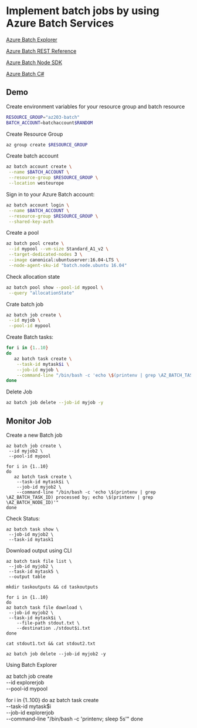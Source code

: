 # Implement batch jobs by using Azure Batch Services

[Azure Batch Explorer](https://azure.github.io/BatchExplorer/)

[Azure Batch REST Reference](https://docs.microsoft.com/en-us/rest/api/batchmanagement/)

[Azure Batch Node SDK](https://docs.microsoft.com/en-us/azure/batch/batch-nodejs-get-started)

[Azure Batch C#](https://docs.microsoft.com/en-us/azure/batch/tutorial-parallel-dotnet)

## Demo

Create environment variables for your resource group and batch resource

```bash
RESOURCE_GROUP="az203-batch"
BATCH_ACCOUNT=batchaccount$RANDOM
```

Create Resource Group

```bash
az group create $RESOURCE_GROUP
```

Create batch account

```bash
az batch account create \
 --name $BATCH_ACCOUNT \
 --resource-group $RESOURCE_GROUP \
 --location westeurope
```

Sign in to your Azure Batch account:

```bash
az batch account login \
 --name $BATCH_ACCOUNT \
 --resource-group $RESOURCE_GROUP \
 --shared-key-auth
```

Create a pool

```bash
az batch pool create \
 --id mypool --vm-size Standard_A1_v2 \
 --target-dedicated-nodes 3 \
 --image canonical:ubuntuserver:16.04-LTS \
 --node-agent-sku-id "batch.node.ubuntu 16.04"
```

Check allocation state

```bash
az batch pool show --pool-id mypool \
 --query "allocationState"
```

Crate batch job

```bash
az batch job create \
 --id myjob \
 --pool-id mypool
```

Create Batch tasks:

```bash
for i in {1..10}
do
   az batch task create \
    --task-id mytask$i \
    --job-id myjob \
    --command-line "/bin/bash -c 'echo \$(printenv | grep \AZ_BATCH_TASK_ID) processed by; echo \$(printenv | grep \AZ_BATCH_NODE_ID)'"
done
```

Delete Job

```bash
az batch job delete --job-id myjob -y
```

## Monitor Job

Create a new Batch job

```
az batch job create \
 --id myjob2 \
 --pool-id mypool

```

```
for i in {1..10}
do
   az batch task create \
    --task-id mytask$i \
    --job-id myjob2 \
    --command-line "/bin/bash -c 'echo \$(printenv | grep \AZ_BATCH_TASK_ID) processed by; echo \$(printenv | grep \AZ_BATCH_NODE_ID)'"
done
```

Check Status:

```
az batch task show \
 --job-id myjob2 \
 --task-id mytask1

```

Download output using CLI

```
az batch task file list \
 --job-id myjob2 \
 --task-id mytask5 \
 --output table

mkdir taskoutputs && cd taskoutputs

for i in {1..10}
do
az batch task file download \
 --job-id myjob2 \
 --task-id mytask$i \
    --file-path stdout.txt \
    --destination ./stdout$i.txt
done

cat stdout1.txt && cat stdout2.txt

az batch job delete --job-id myjob2 -y

```

Using Batch Explorer

az batch job create \
 --id explorerjob \
 --pool-id mypool

for i in {1..100}
do
az batch task create \
 --task-id mytask\$i \
 --job-id explorerjob \
 --command-line "/bin/bash -c 'printenv; sleep 5s'"
done

